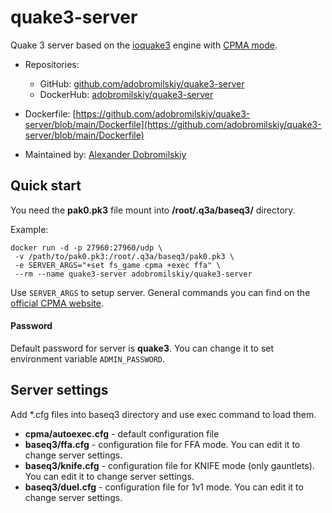 # quake3-server

Quake 3 server based on the [ioquake3](https://github.com/ioquake/ioq3) engine with [CPMA mode](https://playmorepromode.com).

- Repositories:
  - GitHub: [github.com/adobromilskiy/quake3-server](https://github.com/adobromilskiy/quake3-server)
  - DockerHub: [adobromilskiy/quake3-server](https://hub.docker.com/r/adobromilskiy/quake3-server)


- Dockerfile: [https://github.com/adobromilskiy/quake3-server/blob/main/Dockerfile](https://github.com/adobromilskiy/quake3-server/blob/main/Dockerfile)


- Maintained by: [Alexander Dobromilskiy](https://twst.dev)

## Quick start

You need the **pak0.pk3** file mount into **/root/.q3a/baseq3/** directory.

Example:

```console
docker run -d -p 27960:27960/udp \
 -v /path/to/pak0.pk3:/root/.q3a/baseq3/pak0.pk3 \
 -e SERVER_ARGS="+set fs_game cpma +exec ffa" \
 --rm --name quake3-server adobromilskiy/quake3-server
```

Use `SERVER_ARGS` to setup server. General commands you can find on the [official CPMA website](https://playmorepromode.com/guides/cpma-server-settings).

#### Password

Default password for server is **quake3**. You can change it to set environment variable `ADMIN_PASSWORD`.


## Server settings

Add *.cfg files into baseq3 directory and use exec command to load them.

- **cpma/autoexec.cfg** - default configuration file
- **baseq3/ffa.cfg** - configuration file for FFA mode. You can edit it to change server settings.
- **baseq3/knife.cfg** - configuration file for KNIFE mode (only gauntlets). You can edit it to change server settings.
- **baseq3/duel.cfg** - configuration file for 1v1 mode. You can edit it to change server settings.
